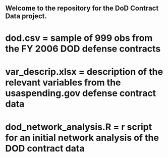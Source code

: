 ## Welcome to the repository for the DoD Contract Data project. ##

# dod.csv = sample of 999 obs from the FY 2006 DOD defense contracts

# var_descrip.xlsx = description of the relevant variables from the usaspending.gov defense contract data

# dod_network_analysis.R = r script for an initial network analysis of the DOD contract data

